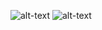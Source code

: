![alt-text](https://user-images.githubusercontent.com/74038190/235224431-e8c8c12e-6826-47f1-89fb-2ddad83b3abf.gif)
![alt-text](https://www.google.com/url?sa=i&url=https%3A%2F%2Ftenor.com%2Fview%2Fsheldon-big-bang-theory-sarcastic-sarcasm-gif-10916675&psig=AOvVaw2LYlPTeqySwaGvK4J_lhZQ&ust=1708423513400000&source=images&cd=vfe&opi=89978449&ved=0CBAQjRxqFwoTCNjz19mTt4QDFQAAAAAdAAAAABAX)
